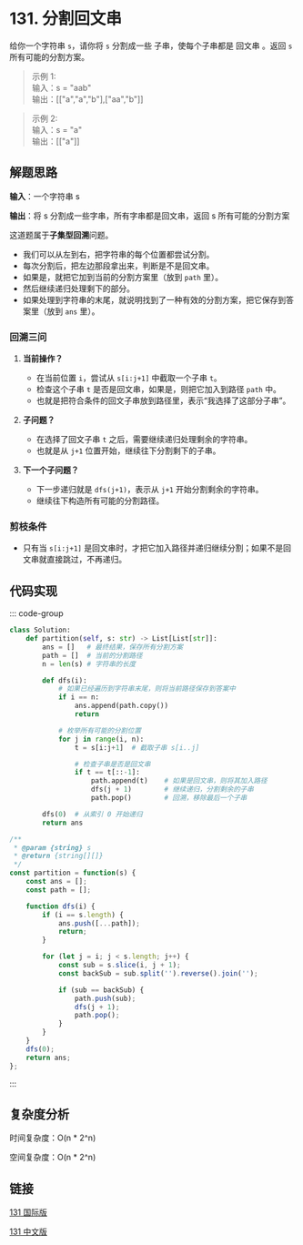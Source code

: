 # 131. 分割回文串 <Badge type="warning" text="Medium" />

给你一个字符串 `s`，请你将 `s` 分割成一些 子串，使每个子串都是 回文串 。返回 `s` 所有可能的分割方案。

>示例 1:  
输入：s = "aab"  
输出：[["a","a","b"],["aa","b"]]

>示例 2:  
输入：s = "a"  
输出：[["a"]]

## 解题思路

**输入**：一个字符串 s

**输出**：将 s 分割成一些字串，所有字串都是回文串，返回 s 所有可能的分割方案

这道题属于**子集型回溯**问题。

* 我们可以从左到右，把字符串的每个位置都尝试分割。
* 每次分割后，把左边那段拿出来，判断是不是回文串。
* 如果是，就把它加到当前的分割方案里（放到 `path` 里）。
* 然后继续递归处理剩下的部分。
* 如果处理到字符串的末尾，就说明找到了一种有效的分割方案，把它保存到答案里（放到 `ans` 里）。

### 回溯三问

1. **当前操作？**  
    - 在当前位置 `i`，尝试从 `s[i:j+1]` 中截取一个子串 `t`。  
    - 检查这个子串 `t` 是否是回文串，如果是，则把它加入到路径 `path` 中。  
    - 也就是把符合条件的回文子串放到路径里，表示“我选择了这部分子串”。

2. **子问题？**  
    - 在选择了回文子串 `t` 之后，需要继续递归处理剩余的字符串。  
    - 也就是从 `j+1` 位置开始，继续往下分割剩下的子串。

3. **下一个子问题？**  
    - 下一步递归就是 `dfs(j+1)`，表示从 `j+1` 开始分割剩余的字符串。  
    - 继续往下构造所有可能的分割路径。

### 剪枝条件
- 只有当 `s[i:j+1]` 是回文串时，才把它加入路径并递归继续分割；如果不是回文串就直接跳过，不再递归。


## 代码实现

::: code-group

```python
class Solution:
    def partition(self, s: str) -> List[List[str]]:
        ans = []   # 最终结果，保存所有分割方案
        path = []  # 当前的分割路径
        n = len(s) # 字符串的长度

        def dfs(i):
            # 如果已经遍历到字符串末尾，则将当前路径保存到答案中
            if i == n:
                ans.append(path.copy())
                return

            # 枚举所有可能的分割位置
            for j in range(i, n):
                t = s[i:j+1]  # 截取子串 s[i..j]

                # 检查子串是否是回文串
                if t == t[::-1]:
                    path.append(t)    # 如果是回文串，则将其加入路径
                    dfs(j + 1)        # 继续递归，分割剩余的子串
                    path.pop()        # 回溯，移除最后一个子串

        dfs(0)  # 从索引 0 开始递归
        return ans
```

```javascript
/**
 * @param {string} s
 * @return {string[][]}
 */
const partition = function(s) {
    const ans = [];
    const path = [];

    function dfs(i) {
        if (i == s.length) {
            ans.push([...path]);
            return;
        }

        for (let j = i; j < s.length; j++) {
            const sub = s.slice(i, j + 1);
            const backSub = sub.split('').reverse().join('');

            if (sub == backSub) {
                path.push(sub);
                dfs(j + 1);
                path.pop();
            }
        }
    }
    dfs(0);
    return ans;
};
```

:::

## 复杂度分析

时间复杂度：O(n * 2^n) 

空间复杂度：O(n * 2^n)

## 链接

[131 国际版](https://leetcode.com/problems/palindrome-partitioning/description/)

[131 中文版](https://leetcode.cn/problems/palindrome-partitioning/description/)
